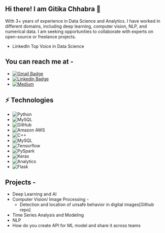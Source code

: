 ## Hi there! I am Gitika Chhabra 👋

With 3+ years of experience in Data Science and Analytics. I have worked in different domains, including deep learning, computer vision, NLP, and numerical data.
I am seeking opportunities to collaborate with experts on open-source or freelance projects.
- LinkedIn Top Voice in Data Science

## You can reach me at - 
* [![Gmail Badge](https://img.shields.io/badge/-gitika18097@iiitd.ac.in-c14438?style=flat-square&logo=Gmail&logoColor=white&link=mailto:gitika18097@iiitd.ac.in)](mailto:gitika18097@iiitd.ac.in)
* [![Linkedin Badge](https://img.shields.io/badge/-linkedin-blue?style=flat-square&logo=Linkedin&logoColor=white&link=https://www.linkedin.com/in/gitika-chhabra/)](https://www.linkedin.com/in/gitika-chhabra/)
* [![Medium](https://img.shields.io/badge/Medium-12100E?style=for-the-badge&logo=medium&logoColor=white)](https://medium.com/@gitika.chhabra)

## ⚡ Technologies
* ![Python](https://img.shields.io/badge/-Python-black?style=flat-square&logo=Python)
* ![MySQL](https://img.shields.io/badge/-MySQL-black?style=flat-square&logo=mysql)
* ![GitHub](https://img.shields.io/badge/-GitHub-181717?style=flat-square&logo=github)
* ![Amazon AWS](https://img.shields.io/badge/Amazon%20AWS-232F3E?style=flat-square&logo=amazon-aws)
* ![C++](https://img.shields.io/badge/-C++-00599C?style=flat-square&logo=c)
* ![MySQL](https://img.shields.io/badge/-MySQL-black?style=flat-square&logo=mysql)
* ![Tensorflow](https://img.shields.io/badge/TensorFlow-FF6F00?style=for-the-badge&logo=tensorflow&logoColor=white)
* ![PySpark]()
* ![Keras]()
* ![Analytics](https://img.shields.io/badge/Google%20Analytics-E37400?style=for-the-badge&logo=google%20analytics&logoColor=white)
* ![Flask](https://img.shields.io/badge/Flask-000000?style=for-the-badge&logo=flask&logoColor=white)

## Projects - 
* Deep Learning and AI
* Computer Vision/ Image Processing -
  - Detection and location of unsafe behavior in digital images[Github repo]
* Time Series Analysis and Modeling
* NLP
* How do you create API for ML model and share it across teams


<!--
**ChhabraGitika/ChhabraGitika** is a ✨ _special_ ✨ repository because its `README.md` (this file) appears on your GitHub profile.

Here are some ideas to get you started:

- 🔭 I’m currently working on ...
- 🌱 I’m currently learning ...
- 👯 I’m looking to collaborate on ...
- 🤔 I’m looking for help with ...
- 💬 Ask me about ...
- 📫 How to reach me: ...
- 😄 Pronouns: ...
- ⚡ Fun fact: ...
-->
